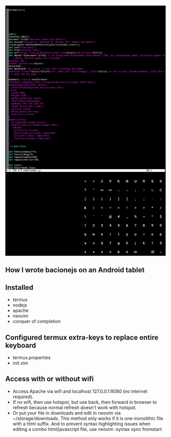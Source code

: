 ![README](README.JPG)
## How I wrote bacionejs on an Android tablet
## Installed
- termux
- nodejs
- apache
- neovim
- conquer of completion

## Configured termux extra-keys to replace entire keyboard
- termux.properties
- init.vim

## Access with or without wifi
- Access Apache via wifi and localhost 127.0.0.1:8080 (no internet required).
- If no wifi, then use hotspot, but use back, then forward in browser to refresh because normal refresh doesn't work with hotspot.
- Or put your file in downloads and edit in neovim via ~/storage/downloads. This method only works if it is one monolithic file with a html suffix. And to prevent syntax highlighting issues when editing a combo html/javascript file, use neovim :syntax sync fromstart.
